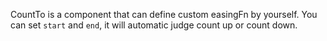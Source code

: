 CountTo is a component that can define custom easingFn by yourself. You can set `start` and `end`, it will automatic judge count up or count down.
